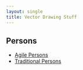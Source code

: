 ```yaml
---
layout: single
title: Vector Drawing Stuff
---
```


## Persons
* [Agile Persons](./persons/agileIndex)
* [Traditional Persons](./persons/traditionalIndex)

